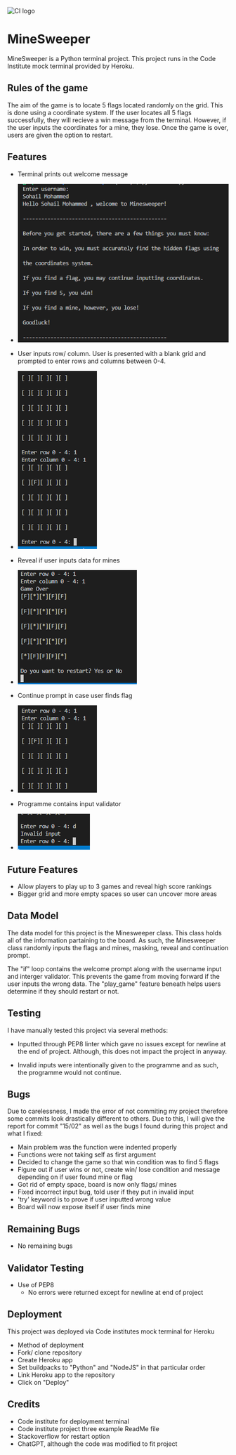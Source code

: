 ![CI logo](https://codeinstitute.s3.amazonaws.com/fullstack/ci_logo_small.png)

# **MineSweeper**

MineSweeper is a Python terminal project. This project runs in the Code Institute mock terminal provided by Heroku.

## **Rules of the game**
The aim of the game is to locate 5 flags located randomly on the grid. This is done using a coordinate system. If the user locates all 5 flags successfully, they will recieve a win message from the terminal. However, if the user inputs the coordinates for a mine, they lose. Once the game is over, users are given the option to restart. 

## **Features**


- Terminal prints out welcome message

- ![ScreenShot](./images/Welcome.png) 

- User inputs row/ column. User is presented with a blank grid and prompted to enter rows and columns between 0-4. 

- ![Screenshot2](./images/input_data.png)

- Reveal if user inputs data for mines

- ![Screenshot3](./images/mines.png)

- Continue prompt in case user finds flag 

- ![Screenshot4](./images/flag_reveal.png)

- Programme contains input validator

- ![Screenshot5](./images/validator.png)

## **Future Features**

- Allow players to play up to 3 games and reveal high score rankings
- Bigger grid and more empty spaces so user can uncover more areas

## **Data Model**

The data model for this project is the Minesweeper class. This class holds all of the information partaining to the board. As such, the Minesweeper class randomly inputs the flags and mines, masking, reveal and continuation prompt.  

The "if" loop contains the welcome prompt along with the username input and interger validator. This prevents the game from moving forward if the user inputs the wrong data. The "play_game" feature beneath helps users determine if they should restart or not. 

## **Testing**

I have manually tested this project via several methods:

- Inputted through PEP8 linter which gave no issues except for newline at the end of project. Although, this does not impact the project in anyway. 

- Invalid inputs were intentionally given to the programme and as such, the programme would not continue. 

## **Bugs**

Due to carelessness, I made the error of not commiting my project therefore some commits look drastically different to others. Due to this, I will give the report for commit "15/02" as well as the bugs I found during this project and what I fixed:

- Main problem was the function were indented properly
- Functions were not taking self as first argument
- Decided to change the game so that win condition was to find 5 flags
- Figure out if user wins or not, create win/ lose condition and message depending on if user found mine or flag
- Got rid of empty space, board is now only flags/ mines
- Fixed incorrect input bug, told user if they put in invalid input
- 'try' keyword is to prove if user inputted wrong value
- Board will now expose itself if user finds mine

## **Remaining Bugs**

- No remaining bugs 

## **Validator Testing**

- Use of PEP8
  - No errors were returned except for newline at end of project

## **Deployment**

This project was deployed via Code institutes mock terminal for Heroku

- Method of deployment
 - Fork/ clone repository
 - Create Heroku app
 - Set buildpacks to "Python" and "NodeJS" in that particular order
 - Link Heroku app to the repository
 - Click on "Deploy"

## **Credits**

- Code institute for deployment terminal
- Code institute project three example ReadMe file
- Stackoverflow for restart option
- ChatGPT, although the code was modified to fit project












